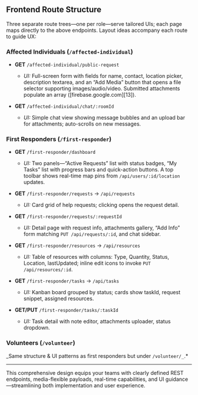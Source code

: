 ## Frontend Route Structure

Three separate route trees—one per role—serve tailored UIs; each page maps directly to the above endpoints. Layout ideas accompany each route to guide UX:

### Affected Individuals (`/affected-individual`)

- **GET** `/affected-individual/public-request`

  - _UI:_ Full-screen form with fields for name, contact, location picker, description textarea, and an “Add Media” button that opens a file selector supporting images/audio/video. Submitted attachments populate an array ([firebase.google.com][13]).

- **GET** `/affected-individual/chat/:roomId`

  - _UI:_ Simple chat view showing message bubbles and an upload bar for attachments; auto-scrolls on new messages.

### First Responders (`/first-responder`)

- **GET** `/first-responder/dashboard`

  - _UI:_ Two panels—“Active Requests” list with status badges, “My Tasks” list with progress bars and quick-action buttons. A top toolbar shows real-time map pins from `/api/users/:id/location` updates.

- **GET** `/first-responder/requests` → `/api/requests`

  - _UI:_ Card grid of help requests; clicking opens the request detail.

- **GET** `/first-responder/requests/:requestId`

  - _UI:_ Detail page with request info, attachments gallery, “Add Info” form matching `PUT /api/requests/:id`, and chat sidebar.

- **GET** `/first-responder/resources` → `/api/resources`

  - _UI:_ Table of resources with columns: Type, Quantity, Status, Location, lastUpdated; inline edit icons to invoke `PUT /api/resources/:id`.

- **GET** `/first-responder/tasks` → `/api/tasks`

  - _UI:_ Kanban board grouped by status; cards show taskId, request snippet, assigned resources.

- **GET/PUT** `/first-responder/tasks/:taskId`

  - _UI:_ Task detail with note editor, attachments uploader, status dropdown.

### Volunteers (`/volunteer`)

_Same structure & UI patterns as first responders but under `/volunteer/_`.\*

---

This comprehensive design equips your teams with clearly defined REST endpoints, media-flexible payloads, real-time capabilities, and UI guidance—streamlining both implementation and user experience.
